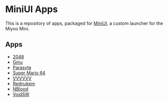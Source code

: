# MiniUI Apps

This is a repository of apps, packaged for [MiniUI](https://github.com/shauninman/MiniUI),
a custom launcher for the Miyoo Mini.

## Apps

- [2048](2048.pak)
- [Gmu](Gmu.pak)
- [Parasyte](Parasyte.pak)
- [Super Mario 64](SuperMario64.pak)
- [VVVVVV](VVVVVV.pak)
- [Rednukem](Rednukem.pak)
- [NBlood](NBlood.pak)
- [VoidSW](VoidSW.pak)
